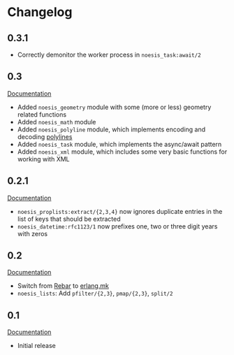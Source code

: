 # Changelog

## 0.3.1

* Correctly demonitor the worker process in `noesis_task:await/2`

## 0.3

[Documentation](http://noesis.nifoc.pw/0.3/)

* Added `noesis_geometry` module with some (more or less) geometry related functions
* Added `noesis_math` module
* Added `noesis_polyline` module, which implements encoding and decoding [polylines](https://developers.google.com/maps/documentation/utilities/polylinealgorithm)
* Added `noesis_task` module, which implements the async/await pattern
* Added `noesis_xml` module, which includes some very basic functions for working with XML

## 0.2.1

[Documentation](http://noesis.nifoc.pw/0.2.1/)

* `noesis_proplists:extract/{2,3,4}` now ignores duplicate entries in the list of keys that should be extracted
* `noesis_datetime:rfc1123/1` now prefixes one, two or three digit years with zeros

## 0.2

[Documentation](http://noesis.nifoc.pw/0.2/)

* Switch from [Rebar](https://github.com/rebar/rebar) to [erlang.mk](https://github.com/ninenines/erlang.mk)
* `noesis_lists`: Add `pfilter/{2,3}`, `pmap/{2,3}`, `split/2`

## 0.1

[Documentation](http://noesis.nifoc.pw/0.1/)

* Initial release
